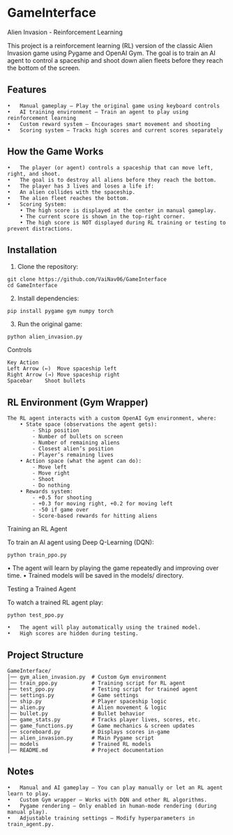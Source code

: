 # GameInterface

Alien Invasion - Reinforcement Learning

This project is a reinforcement learning (RL) version of the classic Alien Invasion game using Pygame and OpenAI Gym. The goal is to train an AI agent to control a spaceship and shoot down alien fleets before they reach the bottom of the screen.

## Features
	•	Manual gameplay – Play the original game using keyboard controls
	•	AI training environment – Train an agent to play using reinforcement learning
	•	Custom reward system – Encourages smart movement and shooting
	•	Scoring system – Tracks high scores and current scores separately

## How the Game Works
	•	The player (or agent) controls a spaceship that can move left, right, and shoot.
	•	The goal is to destroy all aliens before they reach the bottom.
	•	The player has 3 lives and loses a life if:
	•	An alien collides with the spaceship.
	•	The alien fleet reaches the bottom.
 	•	Scoring System:
		• The high score is displayed at the center in manual gameplay.
		• The current score is shown in the top-right corner.
		• The high score is NOT displayed during RL training or testing to prevent distractions.

## Installation
  1.	Clone the repository:

    git clone https://github.com/VaiNav06/GameInterface
    cd GameInterface


  2.	Install dependencies:

    pip install pygame gym numpy torch


  3.	Run the original game:

    python alien_invasion.py



Controls

	Key	Action
	Left Arrow (←)	Move spaceship left
	Right Arrow (→)	Move spaceship right
	Spacebar	Shoot bullets

## RL Environment (Gym Wrapper)

    The RL agent interacts with a custom OpenAI Gym environment, where:
    	• State space (observations the agent gets):
	    	- Ship position
	    	- Number of bullets on screen
	    	- Number of remaining aliens
	    	- Closest alien’s position
	    	- Player’s remaining lives
    	• Action space (what the agent can do):
	    	- Move left
	    	- Move right
	    	- Shoot
	    	- Do nothing
    	• Rewards system:
	    	- +0.5 for shooting
	    	- +0.3 for moving right, +0.2 for moving left
	    	- -50 if game over
	    	- Score-based rewards for hitting aliens

Training an RL Agent

To train an AI agent using Deep Q-Learning (DQN):

	python train_ppo.py

•	The agent will learn by playing the game repeatedly and improving over time.
•	Trained models will be saved in the models/ directory.

Testing a Trained Agent

To watch a trained RL agent play:

	python test_ppo.py

	•	The agent will play automatically using the trained model.
	•	High scores are hidden during testing.

## Project Structure

	GameInterface/            
	│── gym_alien_invasion.py  # Custom Gym environment                
	│── train_ppo.py           # Training script for RL agent  
	├── test_ppo.py            # Testing script for trained agent                
	│── settings.py            # Game settings  
	│── ship.py                # Player spaceship logic  
	│── alien.py               # Alien movement & logic  
	│── bullet.py              # Bullet behavior  
	│── game_stats.py          # Tracks player lives, scores, etc.  
	│── game_functions.py      # Game mechanics & screen updates  
	│── scoreboard.py          # Displays scores in-game  
	│── alien_invasion.py      # Main Pygame script  
	│── models                 # Trained RL models  
	│── README.md              # Project documentation  

## Notes
	•	Manual and AI gameplay – You can play manually or let an RL agent learn to play.
	•	Custom Gym wrapper – Works with DQN and other RL algorithms.
	•	Pygame rendering – Only enabled in human-mode rendering (during manual play).
	•	Adjustable training settings – Modify hyperparameters in train_agent.py.
